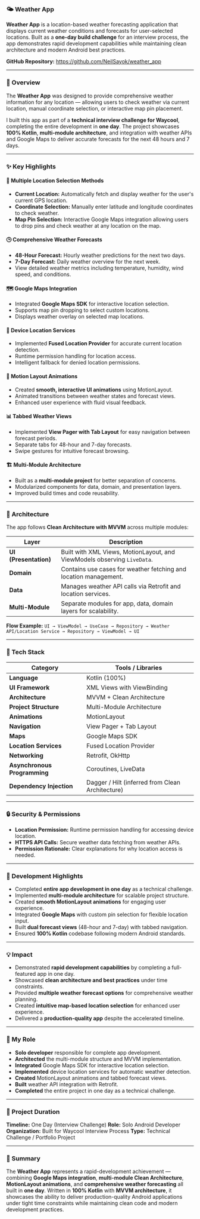 ### 🌤️ Weather App

**Weather App** is a location-based weather forecasting application that displays current weather conditions and forecasts for user-selected locations.
Built as a **one-day build challenge** for an interview process, the app demonstrates rapid development capabilities while maintaining clean architecture and modern Android best practices.

**GitHub Repository:** https://github.com/NeilSayok/weather_app

---

### 🚀 Overview

The **Weather App** was designed to provide comprehensive weather information for any location — allowing users to check weather via current location, manual coordinate selection, or interactive map pin placement.

I built this app as part of a **technical interview challenge for Waycool**, completing the entire development in **one day**. The project showcases **100% Kotlin**, **multi-module architecture**, and integration with weather APIs and Google Maps to deliver accurate forecasts for the next 48 hours and 7 days.

---

### ✨ Key Highlights

#### 📍 Multiple Location Selection Methods
- **Current Location:** Automatically fetch and display weather for the user's current GPS location.
- **Coordinate Selection:** Manually enter latitude and longitude coordinates to check weather.
- **Map Pin Selection:** Interactive Google Maps integration allowing users to drop pins and check weather at any location on the map.

#### 🕒 Comprehensive Weather Forecasts
- **48-Hour Forecast:** Hourly weather predictions for the next two days.
- **7-Day Forecast:** Daily weather overview for the next week.
- View detailed weather metrics including temperature, humidity, wind speed, and conditions.

#### 🗺️ Google Maps Integration
- Integrated **Google Maps SDK** for interactive location selection.
- Supports map pin dropping to select custom locations.
- Displays weather overlay on selected map locations.

#### 📱 Device Location Services
- Implemented **Fused Location Provider** for accurate current location detection.
- Runtime permission handling for location access.
- Intelligent fallback for denied location permissions.

#### 🎨 Motion Layout Animations
- Created **smooth, interactive UI animations** using MotionLayout.
- Animated transitions between weather states and forecast views.
- Enhanced user experience with fluid visual feedback.

#### 📊 Tabbed Weather Views
- Implemented **View Pager with Tab Layout** for easy navigation between forecast periods.
- Separate tabs for 48-hour and 7-day forecasts.
- Swipe gestures for intuitive forecast browsing.

#### 🏗️ Multi-Module Architecture
- Built as a **multi-module project** for better separation of concerns.
- Modularized components for data, domain, and presentation layers.
- Improved build times and code reusability.

---

### 🧠 Architecture

The app follows **Clean Architecture with MVVM** across multiple modules:

| Layer | Description |
|-------|--------------|
| **UI (Presentation)** | Built with XML Views, MotionLayout, and ViewModels observing `LiveData`. |
| **Domain** | Contains use cases for weather fetching and location management. |
| **Data** | Manages weather API calls via Retrofit and location services. |
| **Multi-Module** | Separate modules for app, data, domain layers for scalability. |

**Flow Example:**
`UI → ViewModel → UseCase → Repository → Weather API/Location Service → Repository → ViewModel → UI`

---

### 🧩 Tech Stack

| Category | Tools / Libraries |
|-----------|------------------|
| **Language** | Kotlin (100%) |
| **UI Framework** | XML Views with ViewBinding |
| **Architecture** | MVVM + Clean Architecture |
| **Project Structure** | Multi-Module Architecture |
| **Animations** | MotionLayout |
| **Navigation** | View Pager + Tab Layout |
| **Maps** | Google Maps SDK |
| **Location Services** | Fused Location Provider |
| **Networking** | Retrofit, OkHttp |
| **Asynchronous Programming** | Coroutines, LiveData |
| **Dependency Injection** | Dagger / Hilt (inferred from Clean Architecture) |

---

### 🔒 Security & Permissions

- **Location Permission:** Runtime permission handling for accessing device location.
- **HTTPS API Calls:** Secure weather data fetching from weather APIs.
- **Permission Rationale:** Clear explanations for why location access is needed.

---

### 🧰 Development Highlights

- Completed **entire app development in one day** as a technical challenge.
- Implemented **multi-module architecture** for scalable project structure.
- Created **smooth MotionLayout animations** for engaging user experience.
- Integrated **Google Maps** with custom pin selection for flexible location input.
- Built **dual forecast views** (48-hour and 7-day) with tabbed navigation.
- Ensured **100% Kotlin** codebase following modern Android standards.

---

### 💡 Impact

- Demonstrated **rapid development capabilities** by completing a full-featured app in one day.
- Showcased **clean architecture and best practices** under time constraints.
- Provided **multiple weather forecast options** for comprehensive weather planning.
- Created **intuitive map-based location selection** for enhanced user experience.
- Delivered a **production-quality app** despite the accelerated timeline.

---

### 🧩 My Role

- **Solo developer** responsible for complete app development.
- **Architected** the multi-module structure and MVVM implementation.
- **Integrated** Google Maps SDK for interactive location selection.
- **Implemented** device location services for automatic weather detection.
- **Created** MotionLayout animations and tabbed forecast views.
- **Built** weather API integration with Retrofit.
- **Completed** the entire project in one day as a technical challenge.

---

### 📅 Project Duration
**Timeline:** One Day (Interview Challenge)
**Role:** Solo Android Developer
**Organization:** Built for Waycool Interview Process
**Type:** Technical Challenge / Portfolio Project

---

### 🏁 Summary

The **Weather App** represents a rapid-development achievement — combining **Google Maps integration**, **multi-module Clean Architecture**, **MotionLayout animations**, and **comprehensive weather forecasting** all built in **one day**.
Written in **100% Kotlin** with **MVVM architecture**, it showcases the ability to deliver production-quality Android applications under tight time constraints while maintaining clean code and modern development practices.
